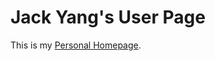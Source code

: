 # Jack Yang's User Page

This is my [Personal Homepage](https://immmjack.github.io/CSE_110_Lab_1_F21). 